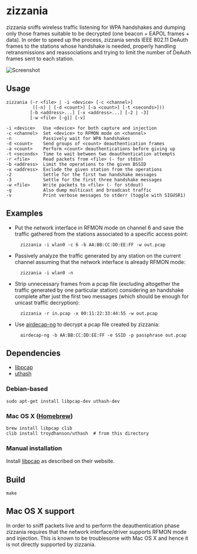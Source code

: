zizzania
========

zizzania sniffs wireless traffic listening for WPA handshakes and dumping only
those frames suitable to be decrypted (one beacon + EAPOL frames + data). In
order to speed up the process, zizzania sends IEEE 802.11 DeAuth frames to the
stations whose handshake is needed, properly handling retransmissions and
reassociations and trying to limit the number of DeAuth frames sent to each
station.

![Screenshot](http://i.imgur.com/QjhTGps.png)

Usage
-----

    zizzania (-r <file> | -i <device> [-c <channel>]
              ([-n] | [-d <count>] [-a <count>] [-t <seconds>]))
             [-b <address>...] [-x <address>...] [-2 | -3]
             [-w <file> [-g]] [-v]

    -i <device>   Use <device> for both capture and injection
    -c <channel>  Set <device> to RFMON mode on <channel>
    -n            Passively wait for WPA handshakes
    -d <count>    Send groups of <count> deauthentication frames
    -a <count>    Perform <count> deauthentications before giving up
    -t <seconds>  Time to wait between two deauthentication attempts
    -r <file>     Read packets from <file> (- for stdin)
    -b <address>  Limit the operations to the given BSSID
    -x <address>  Exclude the given station from the operations
    -2            Settle for the first two handshake messages
    -3            Settle for the first three handshake messages
    -w <file>     Write packets to <file> (- for stdout)
    -g            Also dump multicast and broadcast traffic
    -v            Print verbose messages to stderr (toggle with SIGUSR1)

Examples
--------

* Put the network interface in RFMON mode on channel 6 and save the traffic
gathered from the stations associated to a specific access point:

        zizzania -i wlan0 -c 6 -b AA:BB:CC:DD:EE:FF -w out.pcap

* Passively analyze the traffic generated by any station on the current channel
assuming that the network interface is already RFMON mode:

        zizzania -i wlan0 -n

* Strip unnecessary frames from a pcap file (excluding altogether the traffic
generated by one particular station) considering an handshake complete after
just the first two messages (which should be enough for unicast traffic
decryption):

        zizzania -r in.pcap -x 00:11:22:33:44:55 -w out.pcap

* Use [airdecap-ng][aircrack-ng] to decrypt a pcap file created by zizzania:

        airdecap-ng -b AA:BB:CC:DD:EE:FF -e SSID -p passphrase out.pcap

Dependencies
------------

* [libpcap][libpcap]
* [uthash][uthash]

### Debian-based

    sudo apt-get install libpcap-dev uthash-dev

### Mac OS X ([Homebrew](http://brew.sh/))

    brew install libpcap clib
    clib install troydhanson/uthash  # from this directory

### Manual installation

Install [libpcap][libpcap] as described on their website.

Build
-----

    make

Mac OS X support
----------------

In order to sniff packets live and to perform the deauthentication phase
zizzania requires that the network interface/driver supports RFMON mode and
injection. This is known to be troublesome with Mac OS X and hence it is not
directly supported by zizzania.

[aircrack-ng]: http://www.aircrack-ng.org
[libpcap]: http://www.tcpdump.org
[uthash]: https://troydhanson.github.io/uthash
[clib]: https://github.com/clibs/clib
